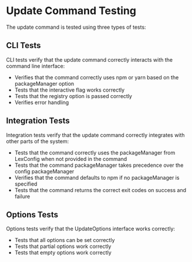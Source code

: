 # Update Command Testing

The update command is tested using three types of tests:

## CLI Tests

CLI tests verify that the update command correctly interacts with the command line interface:

- Verifies that the command correctly uses npm or yarn based on the packageManager option
- Tests that the interactive flag works correctly
- Tests that the registry option is passed correctly
- Verifies error handling

## Integration Tests

Integration tests verify that the update command correctly integrates with other parts of the system:

- Tests that the command correctly uses the packageManager from LexConfig when not provided in the command
- Tests that the command packageManager takes precedence over the config packageManager
- Verifies that the command defaults to npm if no packageManager is specified
- Tests that the command returns the correct exit codes on success and failure

## Options Tests

Options tests verify that the UpdateOptions interface works correctly:

- Tests that all options can be set correctly
- Tests that partial options work correctly
- Tests that empty options work correctly 